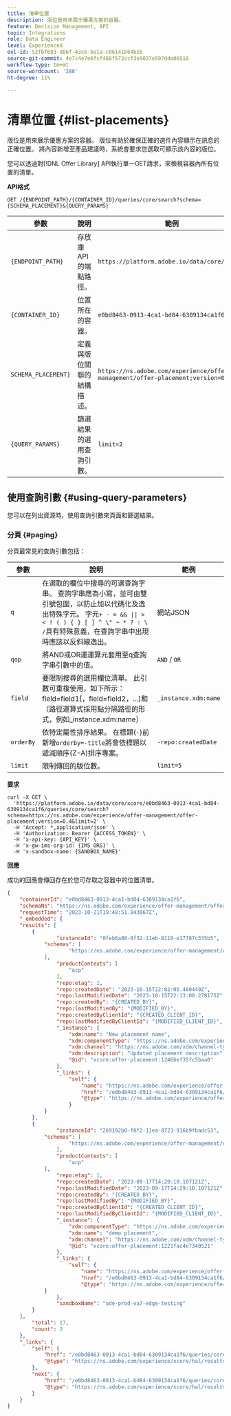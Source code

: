 ```yaml
---
title: 清單位置
description: 版位是用來展示優惠方案的容器。
feature: Decision Management, API
topic: Integrations
role: Data Engineer
level: Experienced
exl-id: 52fbf683-d86f-43c6-be1a-c06141b64b16
source-git-commit: 4e7c4e7e6fcf488f572ccf3e9037e597dde06510
workflow-type: tm+mt
source-wordcount: '288'
ht-degree: 11%

---
```


# 清單位置 {#list-placements}

版位是用來展示優惠方案的容器。 版位有助於確保正確的選件內容顯示在訊息的正確位置。 將內容新增至產品建議時，系統會要求您選取可顯示該內容的版位。

您可以透過對[!DNL Offer Library] API執行單一GET請求，來檢視容器內所有位置的清單。

**API格式**

```http
GET /{ENDPOINT_PATH}/{CONTAINER_ID}/queries/core/search?schema={SCHEMA_PLACEMENT}&{QUERY_PARAMS}
```

| 參數 | 說明 | 範例 |
| --------- | ----------- | ------- |
| `{ENDPOINT_PATH}` | 存放庫API的端點路徑。 | `https://platform.adobe.io/data/core/xcore/` |
| `{CONTAINER_ID}` | 位置所在的容器。 | `e0bd8463-0913-4ca1-bd84-6309134ca1f6` |
| `SCHEMA_PLACEMENT}` | 定義與版位關聯的結構描述。 | `https://ns.adobe.com/experience/offer-management/offer-placement;version=0.4` |
| `{QUERY_PARAMS}` | 篩選結果的選用查詢引數。 | `limit=2` |

## 使用查詢引數 {#using-query-parameters}

您可以在列出資源時，使用查詢引數來頁面和篩選結果。

### 分頁 {#paging}

分頁最常見的查詢引數包括：

| 參數 | 說明 | 範例 |
| --------- | ----------- | ------- |
| `q` | 在選取的欄位中搜尋的可選查詢字串。 查詢字串應為小寫，並可由雙引號包圍，以防止加以代碼化及逸出特殊字元。 字元`+ - = && \|\| > < ! ( ) { } [ ] ^ \" ~ * ? : \ /`具有特殊意義，在查詢字串中出現時應該以反斜線逸出。 | 網站JSON |
| `qop` | 將AND或OR運運算元套用至q查詢字串引數中的值。 | `AND` / `OR` |
| `field` | 要限制搜尋的選用欄位清單。 此引數可重複使用，如下所示： field=field1[，field=field2，...]和（路徑運算式採用點分隔路徑的形式，例如_instance.xdm:name） | `_instance.xdm:name` |
| `orderBy` | 依特定屬性排序結果。 在標題(`-`)前新增`orderby=-title`將會依標題以遞減順序(Z-A)排序專案。 | `-repo:createdDate` |
| `limit` | 限制傳回的版位數。 | `limit=5` |

**要求**

```shell
curl -X GET \
  'https://platform.adobe.io/data/core/xcore/e0bd8463-0913-4ca1-bd84-6309134ca1f6/queries/core/search?schema=https://ns.adobe.com/experience/offer-management/offer-placement;version=0.4&limit=2' \
  -H 'Accept: *,application/json' \
  -H 'Authorization: Bearer {ACCESS_TOKEN}' \
  -H 'x-api-key: {API_KEY}' \
  -H 'x-gw-ims-org-id: {IMS_ORG}' \
  -H 'x-sandbox-name: {SANDBOX_NAME}'
```

**回應**

成功的回應會傳回存在於您可存取之容器中的位置清單。

```json
{
    "containerId": "e0bd8463-0913-4ca1-bd84-6309134ca1f6",
    "schemaNs": "https://ns.adobe.com/experience/offer-management/offer-placement;version=0.4",
    "requestTime": "2023-10-21T19:48:51.843067Z",
    "_embedded": {
    "results": [
        {
                "instanceId": "0feb6a80-0f32-11eb-8110-e17787c335b5",
            "schemas": [
                    "https://ns.adobe.com/experience/offer-management/offer-placement;version=0.4"
            ],
                "productContexts": [
                    "acp"
                ],
                "repo:etag": 2,
                "repo:createdDate": "2023-10-15T22:02:05.480449Z",
                "repo:lastModifiedDate": "2023-10-15T22:13:00.278175Z",
                "repo:createdBy": "{CREATED_BY}",
                "repo:lastModifiedBy": "{MODIFIED_BY}",
                "repo:createdByClientId": "{CREATED_CLIENT_ID}",
                "repo:lastModifiedByClientId": "{MODIFIED_CLIENT_ID}",
                "_instance": {
                    "xdm:name": "New placement name",
                    "xdm:componentType": "https://ns.adobe.com/experience/offer-management/content-component-html",
                    "xdm:channel": "https://ns.adobe.com/xdm/channel-types/web",
                    "xdm:description": "Updated placement description",
                    "@id": "xcore:offer-placement:12466ef35fc5baa0"
                },
                "_links": {
                    "self": {
                        "name": "https://ns.adobe.com/experience/offer-management/offer-placement;version=0.4#0feb6a80-0f32-11eb-8110-e17787c335b5",
                        "href": "/e0bd8463-0913-4ca1-bd84-6309134ca1f6/instances/0feb6a80-0f32-11eb-8110-e17787c335b5",
                        "@type": "https://ns.adobe.com/experience/offer-management/offer-placement;version=0.4"
                    }
            }
        },
        {
                "instanceId": "269192b0-f8f2-11ea-8723-916b9fbadc53",
            "schemas": [
                    "https://ns.adobe.com/experience/offer-management/offer-placement;version=0.4"
                ],
                "productContexts": [
                    "acp"
            ],
                "repo:etag": 1,
                "repo:createdDate": "2023-09-17T14:29:10.107121Z",
                "repo:lastModifiedDate": "2023-09-17T14:29:10.107121Z",
                "repo:createdBy": "{CREATED_BY}",
                "repo:lastModifiedBy": "{MODIFIED_BY}",
                "repo:createdByClientId": "{CREATED_CLIENT_ID}",
                "repo:lastModifiedByClientId": "{MODIFIED_CLIENT_ID}",
                "_instance": {
                    "xdm:componentType": "https://ns.adobe.com/experience/offer-management/content-component-html",
                    "xdm:name": "demo placement",
                    "xdm:channel": "https://ns.adobe.com/xdm/channel-types/web",
                    "@id": "xcore:offer-placement:1221fac4e7340521"
                },
                "_links": {
                    "self": {
                        "name": "https://ns.adobe.com/experience/offer-management/offer-placement;version=0.4#269192b0-f8f2-11ea-8723-916b9fbadc53",
                        "href": "/e0bd8463-0913-4ca1-bd84-6309134ca1f6/instances/269192b0-f8f2-11ea-8723-916b9fbadc53",
                        "@type": "https://ns.adobe.com/experience/offer-management/offer-placement;version=0.4"
            }
                },
                "sandboxName": "ode-prod-va7-edge-testing"
        }
    ],
        "total": 17,
        "count": 2
    },
    "_links": {
        "self": {
            "href": "/e0bd8463-0913-4ca1-bd84-6309134ca1f6/queries/core/search?schema=https://ns.adobe.com/experience/offer-management/offer-placement;version=0.4&limit=2",
            "@type": "https://ns.adobe.com/experience/xcore/hal/results"
        },
        "next": {
            "href": "/e0bd8463-0913-4ca1-bd84-6309134ca1f6/queries/core/search?start=269192b0-f8f2-11ea-8723-916b9fbadc53&orderby=instanceId&schema=https://ns.adobe.com/experience/offer-management/offer-placement;version=0.4&limit=2",
            "@type": "https://ns.adobe.com/experience/xcore/hal/results"
        }
    }
}
```
